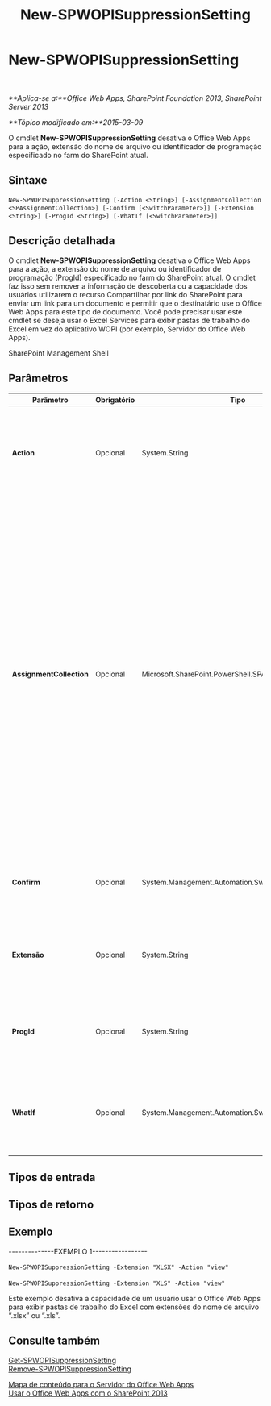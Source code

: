 ﻿---
title: New-SPWOPISuppressionSetting
TOCTitle: New-SPWOPISuppressionSetting
ms:assetid: 7e6bb8f5-3124-4568-80c6-02cae46b803b
ms:mtpsurl: https://technet.microsoft.com/pt-br/library/JJ219443(v=office.15)
ms:contentKeyID: 49647111
ms.date: 12/22/2017
mtps_version: v=office.15
ms.translationtype: HT
---

# New-SPWOPISuppressionSetting

 

_**Aplica-se a:**Office Web Apps, SharePoint Foundation 2013, SharePoint Server 2013_

_**Tópico modificado em:**2015-03-09_

O cmdlet **New-SPWOPISuppressionSetting** desativa o Office Web Apps para a ação, extensão do nome de arquivo ou identificador de programação especificado no farm do SharePoint atual.

## Sintaxe

    New-SPWOPISuppressionSetting [-Action <String>] [-AssignmentCollection <SPAssignmentCollection>] [-Confirm [<SwitchParameter>]] [-Extension <String>] [-ProgId <String>] [-WhatIf [<SwitchParameter>]]

## Descrição detalhada

O cmdlet **New-SPWOPISuppressionSetting** desativa o Office Web Apps para a ação, a extensão do nome de arquivo ou identificador de programação (ProgId) especificado no farm do SharePoint atual. O cmdlet faz isso sem remover a informação de descoberta ou a capacidade dos usuários utilizarem o recurso Compartilhar por link do SharePoint para enviar um link para um documento e permitir que o destinatário use o Office Web Apps para este tipo de documento. Você pode precisar usar este cmdlet se deseja usar o Excel Services para exibir pastas de trabalho do Excel em vez do aplicativo WOPI (por exemplo, Servidor do Office Web Apps).

SharePoint Management Shell

## Parâmetros


<table>
<colgroup>
<col style="width: 25%" />
<col style="width: 25%" />
<col style="width: 25%" />
<col style="width: 25%" />
</colgroup>
<thead>
<tr class="header">
<th>Parâmetro</th>
<th>Obrigatório</th>
<th>Tipo</th>
<th>Descrição</th>
</tr>
</thead>
<tbody>
<tr class="odd">
<td><p><strong>Action</strong></p></td>
<td><p>Opcional</p></td>
<td><p>System.String</p></td>
<td><p>Especifica a ação para suprimir uma determinada extensão ou identificador de programação (ProgId). Por exemplo, “view”, “edit” e “embedview.” Para obter uma lista completa de ações, execute <strong>Get-SPWOPIBinding</strong>.</p></td>
</tr>
<tr class="even">
<td><p><strong>AssignmentCollection</strong></p></td>
<td><p>Opcional</p></td>
<td><p>Microsoft.SharePoint.PowerShell.SPAssignmentCollection</p></td>
<td><p>Gerencia objetos para o devido descarte. O uso de objetos, como <strong>SPWeb</strong> ou <strong>SPSite</strong>, pode consumir grandes quantidades de memória. Além disso, o uso desses objetos em scripts do Windows PowerShell requer o devido gerenciamento da memória. Usando o objeto <strong>SPAssignment</strong>, você pode atribuir objetos a uma variável e descartá-los quando eles não forem mais necessários, a fim de liberar espaço na memória. Quando usar os objetos <strong>SPWeb</strong>, <strong>SPSite</strong> e <strong>SPSiteAdministration</strong>, eles serão automaticamente descartados caso não use um conjunto de atribuições ou o parâmetro <strong>Global</strong>.</p>
<div class="alert">
<table>
<thead>
<tr class="header">
<th><img src="images/JJ219439.note(Office.15).gif" title="Observação" alt="Observação" />Observação</th>
</tr>
</thead>
<tbody>
<tr class="odd">
<td>Quando usa o parâmetro <strong>Global</strong>, todos os objetos são incluídos no repositório global. Quando os objetos não são usados imediatamente ou são descartados com o uso do comando <strong>Stop-SPAssignment</strong>, pode ocorrer um cenário de memória insuficiente.</td>
</tr>
</tbody>
</table>

</div></td>
</tr>
<tr class="odd">
<td><p><strong>Confirm</strong></p></td>
<td><p>Opcional</p></td>
<td><p>System.Management.Automation.SwitchParameter</p></td>
<td><p>Solicita sua confirmação antes de executar o comando. Para saber mais, digite o seguinte comando: <strong>get-help about_commonparameters</strong></p></td>
</tr>
<tr class="even">
<td><p><strong>Extensão</strong></p></td>
<td><p>Opcional</p></td>
<td><p>System.String</p></td>
<td><p>Especifica a extensão do nome de arquivo a suprimir. Execute o Get-SPWOPIBinding para obter uma lista de extensões do nome de arquivo que o aplicativo WOPI suporta.</p></td>
</tr>
<tr class="odd">
<td><p><strong>ProgId</strong></p></td>
<td><p>Opcional</p></td>
<td><p>System.String</p></td>
<td><p>Especifica o identificador de programação (ProgId) para um aplicativo suprimir. Execute Get-SPWOPIBinding para obter uma lista de ProgIds que o aplicativo WOPI suporta.</p></td>
</tr>
<tr class="even">
<td><p><strong>WhatIf</strong></p></td>
<td><p>Opcional</p></td>
<td><p>System.Management.Automation.SwitchParameter</p></td>
<td><p>Exibe uma mensagem que descreve o efeito do comando em vez de executar o comando. Para saber mais, digite o seguinte comando: <strong>get-help about_commonparameters</strong>.</p></td>
</tr>
</tbody>
</table>


## Tipos de entrada

## Tipos de retorno

## Exemplo

\--------------EXEMPLO 1-----------------

    New-SPWOPISuppressionSetting -Extension "XLSX" -Action "view"

    New-SPWOPISuppressionSetting -Extension "XLS" -Action "view"

Este exemplo desativa a capacidade de um usuário usar o Office Web Apps para exibir pastas de trabalho do Excel com extensões do nome de arquivo “.xlsx” ou “.xls”.

## Consulte também


[Get-SPWOPISuppressionSetting](get-spwopisuppressionsetting.md)  
[Remove-SPWOPISuppressionSetting](remove-spwopisuppressionsetting.md)  


[Mapa de conteúdo para o Servidor do Office Web Apps](content-roadmap-for-office-web-apps-server.md)  
[Usar o Office Web Apps com o SharePoint 2013](use-office-web-apps-with-sharepoint-2013.md)

